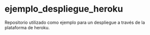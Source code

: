 # ejemplo_despliegue_heroku
Repositorio utilizado como ejemplo para un despliegue a través de la plataforma de heroku.
